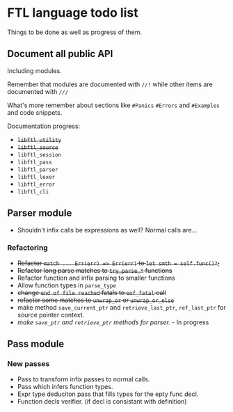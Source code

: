 # FTL language todo list

Things to be done as well as progress of them.

## Document all public API

Including modules.

Remember that modules are documented with `//!`
while other items are documented with `///`

What's more remember about sections like `#Panics` `#Errors` and `#Examples`
and code snippets.

Documentation progress:

* ~~`libftl_utility`~~
* ~~`libftl_source`~~
* `libftl_session`
* `libftl_pass`
* `libftl_parser`
* `libftl_lexer`
* `libftl_error`
* `libftl_cli`

## Parser module

* Shouldn't infix calls be expressions as well? Normal calls are...

### Refactoring

* ~~Refactor `match ... Err(err) => Err(err)` to `let smth = self.func()?`;~~
* ~~Refactor long parse matches to `try_parse_*` functions~~
* Refactor function and infix parsing to smaller functions
* Allow function types in `parse_type`
* ~~change `end of file reached` fatals to `eof_fatal` call~~
* ~~refactor some matches to `unwrap_or` or `unwrap_or_else`~~
* make method `save_current_ptr` and `retrieve_last_ptr`, `ref_last_ptr` for source pointer context.
* _make `save_ptr` and `retrieve_ptr` methods for parser._ - In progress

## Pass module

### New passes

* Pass to transform infix passes to normal calls.
* Pass which infers function types.
* Expr type deduciton pass that fills types for the epty func decl.
* Function decls verifier. (if decl is consistant with definition)
